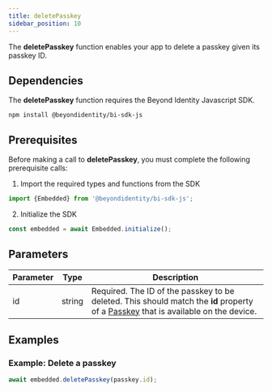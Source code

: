 ```yaml
---
title: deletePasskey
sidebar_position: 10
---
```


The **deletePasskey** function enables your app to delete a passkey given its passkey ID.

## Dependencies
The **deletePasskey** function requires the Beyond Identity Javascript SDK.
```
npm install @beyondidentity/bi-sdk-js
```
## Prerequisites
Before making a call to **deletePasskey**, you must complete the following prerequisite calls:  

1. Import the required types and functions from the SDK
```javascript
import {Embedded} from '@beyondidentity/bi-sdk-js';
```  

2. Initialize the SDK
```javascript
const embedded = await Embedded.initialize();
```  

## Parameters
| Parameter | Type |Description|
|---|---|---|
|id| string| Required. The ID of the passkey to be deleted. This should match the **id** property of a [Passkey](./js-sdk-passkey-type.md) that is available on the device.|

## Examples
### Example: Delete a passkey
```javascript
await embedded.deletePasskey(passkey.id);
```